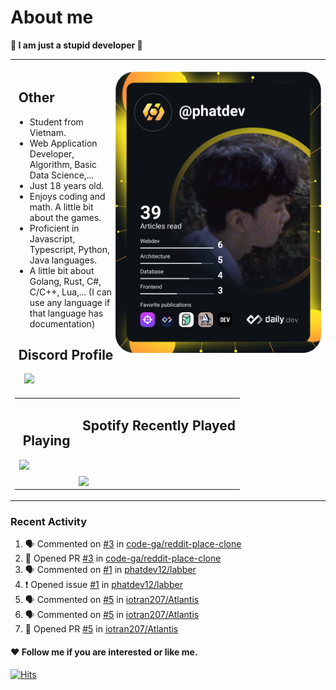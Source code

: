 # About me

<p><b>🤡 I am just a stupid developer 🤡</b></p>

<div>
    <table align="center">
        <tr>
            <td>
                <div align="right">
                    <br/>
                    <img align="right" height="450px" src="https://github.com/phatdev12/phatdev12/blob/main/devcard.svg"/>
                </div>
                <h2> ‍ ‍Other</h2>
                <ul>    
                    <li>Student from Vietnam.</li>
                    <li>Web Application Developer, Algorithm, Basic Data Science,...</li>
                    <li>Just 18 years old.</li>
                    <li>Enjoys coding and math. A little bit about the games.</li>
                    <li>Proficient in Javascript, Typescript, Python, Java languages.</li>
                    <li>A little bit about Golang, Rust, C#, C/C++, Lua,... (I can use any language if that language has documentation)</li>
                </ul>
                <h2> ‍ ‍Discord Profile</h2>
                <span>‍ ‍ ‍ ‍ ‍</span><a href="https://discord.com/users/989176587469586482"><img src="https://discord-readme-badge.vercel.app/api?id=989176587469586482"/></a>
            </td>
        </tr>
        <tr>
            <td>
                <table align="center">
                    <td>
                        <h2> ‍ ‍Playing</h2>
                        <img src="https://spotify-github-profile.vercel.app/api/view?uid=31atwjjntby7tk6j2xodxggmlio4&cover_image=true&theme=compact&show_offline=false&background_color=121212&interchange=false"/>
                    </td>
                    <td>
                        <h2> ‍ ‍Spotify Recently Played</h2>
                        <br/>
                        <br/>
                        <br/>
                        <img align="top" src="https://spotify-recently-played-readme.vercel.app/api?user=31atwjjntby7tk6j2xodxggmlio4&count=5"/>
                    </td>
                </table>
            </td>
        </tr> 
    </table>

</div>

### Recent Activity
<!--START_SECTION:activity-->
1. 🗣 Commented on [#3](https://github.com/code-ga/reddit-place-clone/pull/3#issuecomment-2227298051) in [code-ga/reddit-place-clone](https://github.com/code-ga/reddit-place-clone)
2. 💪 Opened PR [#3](https://github.com/code-ga/reddit-place-clone/pull/3) in [code-ga/reddit-place-clone](https://github.com/code-ga/reddit-place-clone)
3. 🗣 Commented on [#1](https://github.com/phatdev12/labber/issues/1#issuecomment-2179805585) in [phatdev12/labber](https://github.com/phatdev12/labber)
4. ❗ Opened issue [#1](https://github.com/phatdev12/labber/issues/1) in [phatdev12/labber](https://github.com/phatdev12/labber)
5. 🗣 Commented on [#5](https://github.com/iotran207/Atlantis/pull/5#issuecomment-2114118493) in [iotran207/Atlantis](https://github.com/iotran207/Atlantis)
6. 🗣 Commented on [#5](https://github.com/iotran207/Atlantis/pull/5#issuecomment-2112687199) in [iotran207/Atlantis](https://github.com/iotran207/Atlantis)
7. 💪 Opened PR [#5](https://github.com/iotran207/Atlantis/pull/5) in [iotran207/Atlantis](https://github.com/iotran207/Atlantis)
<!--END_SECTION:activity-->


#### ❤ Follow me if you are interested or like me.

<a href="https://hits.sh/github.com/phatdev12/"><img alt="Hits" src="https://profile-counter.glitch.me/phatdev/count.svg"/></a>

